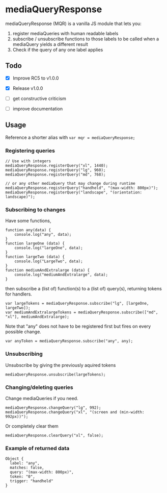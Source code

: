 # mediaQueryResponse

mediaQueryResponse (MQR) is a vanilla JS module that lets you: 
1) register mediaQueries with human readable labels
2) subscribe / unsubscribe functions to those labels to be called when a mediaQuery yields a different result
3) Check if the query of any one label applies
 

## Todo
- [x] Improve RC5 to v1.0.0
- [x] Release v1.0.0
- [ ] get constructive criticism 
- [ ] improve documentation


## Usage

Reference a shorter alias with `var mqr = mediaQueryResponse;`

### Registering queries 
```
// Use with integers
mediaQueryResponse.registerQuery("xl", 1440);
mediaQueryResponse.registerQuery("lg", 960);
mediaQueryResponse.registerQuery("md", 768);

// or any other mediaQuery that may change during runtime
mediaQueryResponse.registerQuery("handheld", "(max-width: 800px)");
mediaQueryResponse.registerQuery("landscape", "(orientation: landscape)");
```

### Subscribing to changes
Have some functions,
```
function any(data) {
    console.log("any", data);
}
function largeOne (data) {
    console.log("largeOne", data);
}
function largeTwo (data) {
    console.log("LargeTwo", data);
}
function mediumAndExtralarge (data) {
    console.log("mediumAndExtralarge", data);
}
```
then subscribe a (list of) function(s) to a (list of) query(s), returning tokens for handlers.
```
var largeTokens = mediaQueryResponse.subscribe("lg", [largeOne, largeTwo]);
var mediumAndExtralargeTokens = mediaQueryResponse.subscribe(["md", "xl"], mediumAndExtralarge);
```
Note that "any" does not have to be registered first but fires on every possible change.
```
var anyToken = mediaQueryResponse.subscribe("any", any);
```

### Unsubscribing
Unsubscribe by giving the previously aquired tokens
```
mediaQueryResponse.unsubscribe(largeTokens);
```

### Changing/deleting queries
Change mediaQueries if you need.
```
mediaQueryResponse.changeQuery("lg", 992);
mediaQueryResponse.changeQuery("xl", "(screen and (min-width: 992px))");
```
Or completely clear them
```
mediaQueryResponse.clearQuery("xl", false);
```

### Example of returned data  
```
Object {
  label: "any",
  matches: false,
  query: "(max-width: 800px)",
  token: "0",
  trigger: "handheld"
}
```